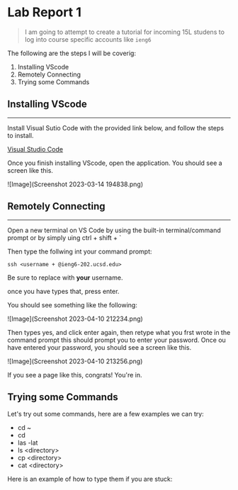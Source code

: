 # Lab Report 1
> I am going to attempt to create a tutorial for incoming 15L studens to log into course specific accounts like `ieng6`

The following are the steps I will be coverig:
1. Installing VScode
2. Remotely Connecting
3. Trying some Commands

## Installing VScode
--- 

Install Visual Sutio Code with the provided link below, and follow the steps to install. 

[Visual Studio Code]("https://code.visualstudio.com/")

Once you finish installing VScode, open the application. You should see a screen like this.

![Image](Screenshot 2023-03-14 194838.png) 

## Remotely Connecting
---
Open a new terminal on VS Code by using the built-in terminal/command prompt or by simply uing ctrl + shift + ` 


Then type the follwing int your command prompt:

`ssh <username + @ieng6-202.ucsd.edu>`

  
Be sure to replace <username> with **your** username.

once you have types that, press enter.

You should see something like the following:


![Image](Screenshot 2023-04-10 212234.png)


Then types yes, and click enter again, then retype what you frst wrote in the command prompt this should prompt you to enter your password. Once ou have entered your password, you should see a screen like this.


![Image](Screenshot 2023-04-10 213256.png)

If you see a page like this, congrats!  You're in. 

## Trying some Commands
Let's try out some commands, here are a few examples we can try:

* cd ~
* cd
* las -lat
* ls <directory\>
* cp <directory\>
* cat <directory\>

Here is an example of how to type them if you are stuck:

